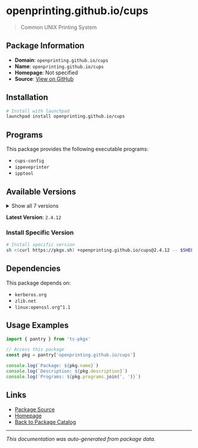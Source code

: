 # openprinting.github.io/cups

> Common UNIX Printing System

## Package Information

- **Domain**: `openprinting.github.io/cups`
- **Name**: `openprinting.github.io/cups`
- **Homepage**: Not specified
- **Source**: [View on GitHub](https://github.com/pkgxdev/pantry/tree/main/projects/openprinting.github.io/cups/package.yml)

## Installation

```bash
# Install with launchpad
launchpad install openprinting.github.io/cups
```

## Programs

This package provides the following executable programs:

- `cups-config`
- `ippeveprinter`
- `ipptool`

## Available Versions

<details>
<summary>Show all 7 versions</summary>

- `2.4.12`, `2.4.11`, `2.4.10`, `2.4.9`, `2.4.8`
- `2.4.7`, `2.4.6`

</details>

**Latest Version**: `2.4.12`

### Install Specific Version

```bash
# Install specific version
sh <(curl https://pkgx.sh) +openprinting.github.io/cups@2.4.12 -- $SHELL -i
```

## Dependencies

This package depends on:

- `kerberos.org`
- `zlib.net`
- `linux:openssl.org^1.1`

## Usage Examples

```typescript
import { pantry } from 'ts-pkgx'

// Access this package
const pkg = pantry['openprinting.github.io/cups']

console.log(`Package: ${pkg.name}`)
console.log(`Description: ${pkg.description}`)
console.log(`Programs: ${pkg.programs.join(', ')}`)
```

## Links

- [Package Source](https://github.com/pkgxdev/pantry/tree/main/projects/openprinting.github.io/cups/package.yml)
- [Homepage](#)
- [Back to Package Catalog](../../../package-catalog.md)

---

*This documentation was auto-generated from package data.*
